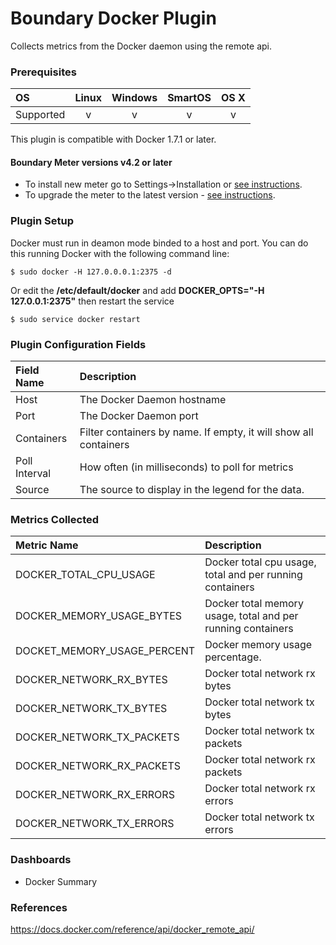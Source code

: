 # Boundary Docker Plugin

Collects metrics from the Docker daemon using the remote api.

### Prerequisites

|     OS    | Linux | Windows | SmartOS | OS X |
|:----------|:-----:|:-------:|:-------:|:----:|
| Supported |   v   |    v    |    v    |  v   |

This plugin is compatible with Docker 1.7.1 or later.

#### Boundary Meter versions v4.2 or later 

- To install new meter go to Settings->Installation or [see instructions](https://help.boundary.com/hc/en-us/sections/200634331-Installation).
- To upgrade the meter to the latest version - [see instructions](https://help.boundary.com/hc/en-us/articles/201573102-Upgrading-the-Boundary-Meter).

### Plugin Setup

Docker must run in deamon mode binded to a host and port. You can do this running Docker with the following command line:

```
$ sudo docker -H 127.0.0.0.1:2375 -d
```

Or edit the **/etc/default/docker** and add **DOCKER_OPTS="-H 127.0.0.1:2375"** then restart the service

```
$ sudo service docker restart
``` 

### Plugin Configuration Fields

|Field Name|Description                                                |
|:---------|:----------------------------------------------------------|
|Host      |The Docker Daemon hostname                                    |
|Port      |The Docker Daemon port                                        |
|Containers | Filter containers by name. If empty, it will show all containers |
|Poll Interval | How often (in milliseconds) to poll for metrics |
|Source | The source to display in the legend for the data. |

### Metrics Collected

|Metric Name          |Description                       |
|:--------------------|:---------------------------------|
| DOCKER_TOTAL_CPU_USAGE | Docker total cpu usage, total and per running containers |
| DOCKER_MEMORY_USAGE_BYTES | Docker total memory usage, total and per running containers |
| DOCKET_MEMORY_USAGE_PERCENT | Docker memory usage percentage. |
| DOCKER_NETWORK_RX_BYTES | Docker total network rx bytes |
| DOCKER_NETWORK_TX_BYTES | Docker total network tx bytes |
| DOCKER_NETWORK_TX_PACKETS | Docker total network tx packets |
| DOCKER_NETWORK_RX_PACKETS | Docker total network rx packets |
| DOCKER_NETWORK_RX_ERRORS | Docker total network rx errors |
| DOCKER_NETWORK_TX_ERRORS | Docker total network tx errors |

### Dashboards

- Docker Summary

### References

https://docs.docker.com/reference/api/docker_remote_api/

